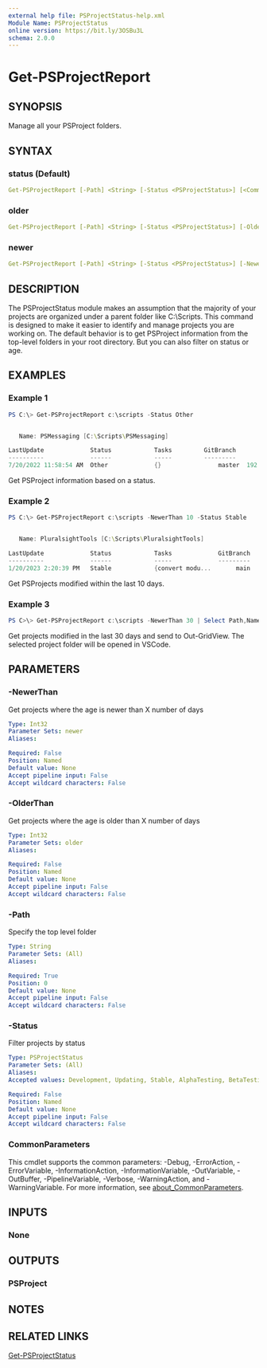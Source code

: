 ```yaml
---
external help file: PSProjectStatus-help.xml
Module Name: PSProjectStatus
online version: https://bit.ly/3OSBu3L
schema: 2.0.0
---
```


# Get-PSProjectReport

## SYNOPSIS

Manage all your PSProject folders.

## SYNTAX

### status (Default)

```yaml
Get-PSProjectReport [-Path] <String> [-Status <PSProjectStatus>] [<CommonParameters>]
```

### older

```yaml
Get-PSProjectReport [-Path] <String> [-Status <PSProjectStatus>] [-OlderThan <Int32>] [<CommonParameters>]
```

### newer

```yaml
Get-PSProjectReport [-Path] <String> [-Status <PSProjectStatus>] [-NewerThan <Int32>] [<CommonParameters>]
```

## DESCRIPTION

The PSProjectStatus module makes an assumption that the majority of your projects are organized under a parent folder like C:\Scripts. This command is designed to make it easier to identify and manage projects you are working on. The default behavior is to get PSProject information from the top-level folders in your root directory. But you can also filter on status or age.

## EXAMPLES

### Example 1

```powershell
PS C:\> Get-PSProjectReport c:\scripts -Status Other


   Name: PSMessaging [C:\Scripts\PSMessaging]

LastUpdate             Status            Tasks         GitBranch        Age
----------             ------            -----         ---------        ---
7/20/2022 11:58:54 AM  Other             {}                master  192.02:11
```

Get PSProject information based on a status.

### Example 2

```powershell
PS C:\> Get-PSProjectReport c:\scripts -NewerThan 10 -Status Stable


   Name: PluralsightTools [C:\Scripts\PluralsightTools]

LastUpdate             Status            Tasks             GitBranch        Age
----------             ------            -----             ---------        ---
1/20/2023 2:20:39 PM   Stable            {convert modu...       main   07.23:51
```

Get PSProjects modified within the last 10 days.

### Example 3

```powershell
PS C>\> Get-PSProjectReport c:\scripts -NewerThan 30 | Select Path,Name,Status,LastUpdate | Out-GridView -Title "Select a project" -OutputMode Single | foreach-object { code $_.path }
```

Get projects modified in the last 30 days and send to Out-GridView. The selected project folder will be opened in VSCode.

## PARAMETERS

### -NewerThan

Get projects where the age is newer than X number of days

```yaml
Type: Int32
Parameter Sets: newer
Aliases:

Required: False
Position: Named
Default value: None
Accept pipeline input: False
Accept wildcard characters: False
```

### -OlderThan

Get projects where the age is older than X number of days

```yaml
Type: Int32
Parameter Sets: older
Aliases:

Required: False
Position: Named
Default value: None
Accept pipeline input: False
Accept wildcard characters: False
```

### -Path

Specify the top level folder

```yaml
Type: String
Parameter Sets: (All)
Aliases:

Required: True
Position: 0
Default value: None
Accept pipeline input: False
Accept wildcard characters: False
```

### -Status

Filter projects by status

```yaml
Type: PSProjectStatus
Parameter Sets: (All)
Aliases:
Accepted values: Development, Updating, Stable, AlphaTesting, BetaTesting, ReleaseCandidate, Patching, UnitTesting, AcceptanceTesting, Other, Archive

Required: False
Position: Named
Default value: None
Accept pipeline input: False
Accept wildcard characters: False
```

### CommonParameters

This cmdlet supports the common parameters: -Debug, -ErrorAction, -ErrorVariable, -InformationAction, -InformationVariable, -OutVariable, -OutBuffer, -PipelineVariable, -Verbose, -WarningAction, and -WarningVariable. For more information, see [about_CommonParameters](http://go.microsoft.com/fwlink/?LinkID=113216).

## INPUTS

### None

## OUTPUTS

### PSProject

## NOTES

## RELATED LINKS

[Get-PSProjectStatus](Get-PSProjectStatus.md)
